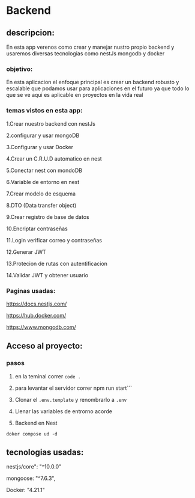 # Backend

## descripcion:
<p>
En esta app verenos como crear y manejar nustro propio backend y usaremos diversas tecnologias como nestJs mongodb y docker
</p>

### objetivo:
<p>
En esta aplicacion el enfoque principal es crear un backend robusto y escalable que podamos usar para aplicaciones en el futuro ya que todo lo que se ve aqui es aplicable en proyectos en la vida real
</p>

### temas vistos en esta app:
<p>
1.Crear nuestro backend con nestJs

2.configurar y usar mongoDB

3.Configurar y usar Docker

4.Crear un C.R.U.D automatico en nest

5.Conectar nest con mondoDB

6.Variable de entorno en nest

7.Crear modelo de esquema

8.DTO (Data transfer object)

9.Crear registro de base de datos 

10.Encriptar contraseñas

11.Login verificar correo y contraseñas

12.Generar JWT

13.Protecion de rutas con autentificacion

14.Validar JWT y obtener usuario
</p>

### Paginas usadas:
<p>

https://docs.nestjs.com/

https://hub.docker.com/

https://www.mongodb.com/


</p>

## Acceso al proyecto:
### pasos
<p>

1. en la teminal correr ```code .```

2. para levantar el servidor correr npm run start```

3. Clonar el  ```.env.template```  y renombrarlo a  ```.env``` 

4. Llenar las variables de entrorno acorde

5. Backend en Nest

 ```doker compose ud -d```

</p>

## tecnologias usadas:
<p>
nestjs/core": "^10.0.0"

mongoose: "^7.6.3",

Docker: "4.21.1"
</p>
